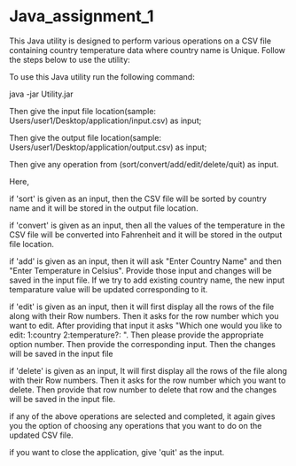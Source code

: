 # Java_assignment_1
This Java utility is designed to perform various operations on a CSV file containing country temperature data where country name is Unique. Follow the steps below to use the utility:


To use this Java utility run the following command:

java -jar Utility.jar



Then give the input file location(sample: Users/user1/Desktop/application/input.csv) as input;

Then give the output file location(sample: Users/user1/Desktop/application/output.csv) as input;

Then give any operation from (sort/convert/add/edit/delete/quit) as input.


Here,

if 'sort' is given as an input, then the CSV file will be sorted by country name and it will be stored in the output file location.

if 'convert' is given as an input, then all the values of the temperature in the CSV file will be converted into Fahrenheit and it will be stored in the output file location.

if 'add' is given as an input, then it will ask "Enter Country Name" and then "Enter Temperature in Celsius". Provide those input and changes will be saved in the input file. If we try to add existing country name, the new input temparature value will be updated corresponding to it.

if 'edit' is given as an input, then it will first display all the rows of the file along with their Row numbers. Then it asks for the row number which you want to edit. After providing that input it asks "Which one would you like to edit:
 1:country 
 2:temperature?: ". Then please provide the appropriate option number. Then provide the corresponding input. Then the changes will be saved in the input file

if 'delete' is given as an input, It will first display all the rows of the file along with their Row numbers. Then it asks for the row number which you want to delete. Then provide that row number to delete that row and the changes will be saved in the input file.

if any of the above operations are selected and completed,  it again gives you the option of choosing any operations that you want to do on the updated CSV file.


if you want to close the application, give 'quit' as the input.



